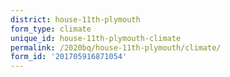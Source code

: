 ```yaml
---
district: house-11th-plymouth
form_type: climate
unique_id: house-11th-plymouth-climate
permalink: /2020bq/house-11th-plymouth/climate/
form_id: '201705916871054'
---
```

